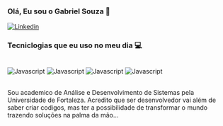 ### Olá, Eu sou o Gabriel Souza 👋 

[![Linkedin](https://img.shields.io/badge/LinkedIn-0077B5?style=for-the-badge&logo=linkedin&logoColor=white)](www.linkedin.com/in/gabriel-costa-de-souza-459763263)

### Tecniclogias que eu uso no meu dia 💻

<div style="display: inline_block"><br/>
    <img aligh="center" alt="Javascript" src="https://img.shields.io/badge/JavaScript-F7DF1E?style=for-the-badge&logo=javascript&logoColor=black">
    <img aligh="center" alt="Javascript" src="https://img.shields.io/badge/Java-ED8B00?style=for-the-badge&logo=openjdk&logoColor=white">
    <img aligh="center" alt="Javascript" src="https://img.shields.io/badge/CSS-239120?&style=for-the-badge&logo=css3&logoColor=white">
    <img aligh="center" alt="Javascript" src="https://img.shields.io/badge/HTML-239120?style=for-the-badge&logo=html5&logoColor=white">
</div></br>

Sou academico de Análise e Desenvolvimento de Sistemas pela Universidade de Fortaleza.  Acredito que ser desenvolvedor vai além de saber criar codigos, mas ter a possibilidade de transformar o mundo trazendo soluções na palma da mão...
